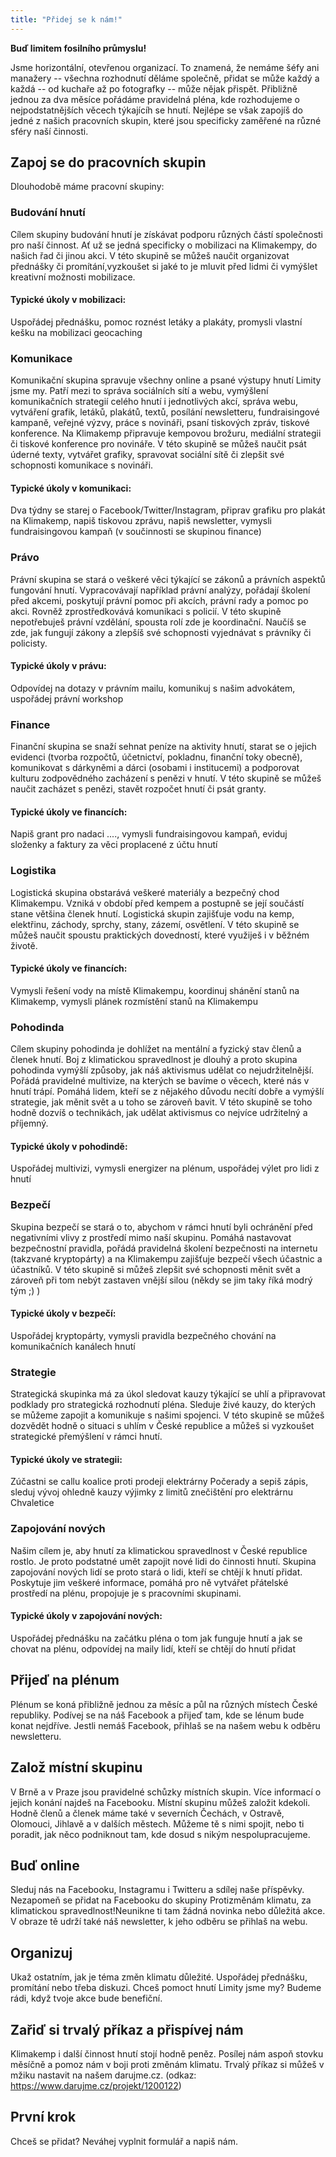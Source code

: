 ```yaml
---
title: "Přidej se k nám!"
---
```


**Buď limitem fosilního průmyslu!**

Jsme horizontální, otevřenou organizací. To znamená, že nemáme šéfy ani manažery -- všechna rozhodnutí děláme společně, přidat se může každý a každá -- od kuchaře až po fotografky -- může nějak přispět. Přibližně jednou za dva měsíce pořádáme pravidelná pléna, kde rozhodujeme o nejpodstatnějších věcech týkajícíh se hnutí. Nejlépe se však zapojíš do jedné z našich pracovních skupin, které jsou specificky zaměřené na různé sféry naší činnosti.

## Zapoj se do pracovních skupin

Dlouhodobě máme pracovní skupiny:

### Budování hnutí

Cílem skupiny budování hnutí je získávat podporu různých částí společnosti pro naší činnost. Ať už se jedná specificky o mobilizaci na Klimakempy, do našich řad či jinou akci. V této skupině se můžeš naučit organizovat přednášky či promítání,vyzkoušet si jaké to je mluvit před lidmi či vymýšlet kreativní možnosti mobilizace.

#### Typické úkoly v mobilizaci:

Uspořádej přednášku, pomoc roznést letáky a plakáty, promysli vlastní kešku na mobilizaci geocaching

### Komunikace

Komunikační skupina spravuje všechny online a psané výstupy hnutí Limity jsme my. Patří mezi to správa sociálních sítí a webu, vymýšlení komunikačních strategií celého hnutí i jednotlivých akcí, správa webu, vytváření grafik, letáků, plakátů, textů, posílání newsletteru, fundraisingové kampaně, veřejné výzvy, práce s novináři, psaní tiskových zpráv, tiskové konference. Na Klimakemp připravuje kempovou brožuru, mediální strategii či tiskové konference pro novináře. V této skupině se můžeš naučit psát úderné texty, vytvářet grafiky, spravovat sociální sítě či zlepšit své schopnosti komunikace s novináři.

#### Typické úkoly v komunikaci:

Dva týdny se starej o Facebook/Twitter/Instagram, připrav grafiku pro plakát na Klimakemp, napiš tiskovou zprávu, napiš newsletter, vymysli fundraisingovou kampaň (v součinnosti se skupinou finance)

### Právo

Právní skupina se stará o veškeré věci týkající se zákonů a právních aspektů fungování hnutí. Vypracovávají například právní analýzy, pořádají školení před akcemi, poskytují právní pomoc při akcích, právní rady a pomoc po akci. Rovněž zprostředkovává komunikaci s policií. V této skupině nepotřebuješ právní vzdělání, spousta rolí zde je koordinační. Naučíš se zde, jak fungují zákony a zlepšíš své schopnosti vyjednávat s právníky či policisty.

#### Typické úkoly v právu:

Odpovídej na dotazy v právním mailu, komunikuj s našim advokátem, uspořádej právní workshop

### Finance

Finanční skupina se snaží sehnat peníze na aktivity hnutí, starat se o jejich evidenci (tvorba rozpočtů, účetnictví, pokladnu, finanční toky obecně), komunikovat s dárkyněmi a dárci (osobami i institucemi) a podporovat kulturu zodpovědného zacházení s penězi v hnutí. V této skupině se můžeš naučit zacházet s penězi, stavět rozpočet hnutí či psát granty.

#### Typické úkoly ve financích:

Napiš grant pro nadaci \...., vymysli fundraisingovou kampaň, eviduj složenky a faktury za věci proplacené z účtu hnutí

### Logistika

Logistická skupina obstarává veškeré materiály a bezpečný chod Klimakempu. Vzniká v období před kempem a postupně se její součástí stane většina členek hnutí. Logistická skupin zajišťuje vodu na kemp, elektřinu, záchody, sprchy, stany, zázemí, osvětlení. V této skupině se můžeš naučit spoustu praktických dovedností, které využiješ i v běžném životě.

#### Typické úkoly ve financích:

Vymysli řešení vody na místě Klimakempu, koordinuj shánění stanů na Klimakemp, vymysli plánek rozmístění stanů na Klimakempu

### Pohodinda

Cílem skupiny pohodinda je dohlížet na mentální a fyzický stav členů a členek hnutí. Boj z klimatickou spravedlnost je dlouhý a proto skupina pohodinda vymýšlí způsoby, jak náš aktivismus udělat co nejudržitelnější. Pořádá pravidelné multivize, na kterých se bavíme o věcech, které nás v hnutí trápí. Pomáhá lidem, kteří se z nějakého důvodu necítí dobře a vymýšlí strategie, jak měnit svět a u toho se zároveň bavit. V této skupině se toho hodně dozvíš o technikách, jak udělat aktivismus co nejvíce udržitelný a příjemný.

#### Typické úkoly v pohodindě:

Uspořádej multivizi, vymysli energizer na plénum, uspořádej výlet pro lidi z hnutí

### Bezpečí

Skupina bezpečí se stará o to, abychom v rámci hnutí byli ochránění před negativními vlivy z prostředí mimo naší skupinu. Pomáhá nastavovat bezpečnostní pravidla, pořádá pravidelná školení bezpečnosti na internetu (takzvané kryptopárty) a na Klimakempu zajišťuje bezpečí všech účastnic a účastníků. V této skupině si můžeš zlepšit své schopnosti měnit svět a zároveň při tom nebýt zastaven vnější silou (někdy se jim taky říká modrý tým ;) )

#### Typické úkoly v bezpečí:

Uspořádej kryptopárty, vymysli pravidla bezpečného chování na komunikačních kanálech hnutí

### Strategie

Strategická skupinka má za úkol sledovat kauzy týkající se uhlí a připravovat podklady pro strategická rozhodnutí pléna. Sleduje živé kauzy, do kterých se můžeme zapojit a komunikuje s našimi spojenci. V této skupině se můžeš dozvědět hodně o situaci s uhlím v České republice a můžeš si vyzkoušet strategické přemýšlení v rámci hnutí.

#### Typické úkoly ve strategii:

Zúčastni se callu koalice proti prodeji elektrárny Počerady a sepiš zápis, sleduj vývoj ohledně kauzy výjimky z limitů znečištění pro elektrárnu Chvaletice

### Zapojování nových

Našim cílem je, aby hnutí za klimatickou spravedlnost v České republice rostlo. Je proto podstatné umět zapojit nové lidi do činnosti hnutí. Skupina zapojování nových lidí se proto stará o lidi, kteří se chtějí k hnutí přidat. Poskytuje jim veškeré informace, pomáhá pro ně vytvářet přátelské prostředí na plénu, propojuje je s pracovními skupinami.

#### Typické úkoly v zapojování nových:

Uspořádej přednášku na začátku pléna o tom jak funguje hnutí a jak se chovat na plénu, odpovídej na maily lidí, kteří se chtějí do hnutí přidat

## Přijeď na plénum

Plénum se koná přibližně jednou za měsíc a půl na různých místech České republiky. Podívej se na náš Facebook a přijeď tam, kde se lénum bude konat nejdříve. Jestli nemáš Facebook, přihlaš se na našem webu k odběru newsletteru.

## Založ místní skupinu

V Brně a v Praze jsou pravidelné schůzky místních skupin. Více informací o jejich konání najdeš na Facebooku. Místní skupinu můžeš založit kdekoli. Hodně členů a členek máme také v severních Čechách, v Ostravě, Olomouci, Jihlavě a v dalších městech. Můžeme tě s nimi spojit, nebo ti poradit, jak něco podniknout tam, kde dosud s nikým nespolupracujeme.

## Buď online

Sleduj nás na Facebooku, Instagramu i Twitteru a sdílej naše příspěvky. Nezapomeň se přidat na Facebooku do skupiny Protizměnám klimatu, za klimatickou spravedlnost!Neunikne ti tam žádná novinka nebo důležitá akce. V obraze tě udrží také náš newsletter, k jeho odběru se přihlaš na webu.

## Organizuj

Ukaž ostatním, jak je téma změn klimatu důležité. Uspořádej přednášku, promítání nebo třeba diskuzi. Chceš pomoct hnutí Limity jsme my? Budeme rádi, když tvoje akce bude benefiční.

## Zařiď si trvalý příkaz a přispívej nám

Klimakemp i další činnost hnutí stojí hodně peněz. Posílej nám aspoň stovku měsíčně a pomoz nám v boji proti změnám klimatu. Trvalý příkaz si můžeš v mžiku nastavit na našem darujme.cz. (odkaz: https://www.darujme.cz/projekt/1200122)

## První krok

Chceš se přidat? Neváhej vyplnit formulář a napiš nám.
